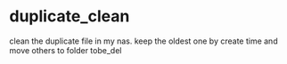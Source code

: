 # duplicate_clean
clean the duplicate file in my nas. keep the oldest one by create time and move others to folder tobe_del
